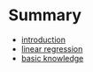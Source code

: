 # Summary

* [introduction](README.md)
* [linear regression](supervised/linear-regression.md)
* [basic knowledge](basic/basic-knowledge.md)

